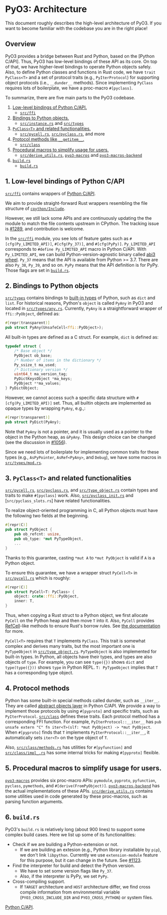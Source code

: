 <!-- This file contains a rough overview of the PyO3 codebase. -->
<!-- Please do not make descriptions too specific, so that we can easily -->
<!-- keep this file in sync with the codebase. -->

# PyO3: Architecture

This document roughly describes the high-level architecture of PyO3.
If you want to become familiar with the codebase you are in the right place!

## Overview

PyO3 provides a bridge between Rust and Python, based on the [Python C/API].
Thus, PyO3 has low-level bindings of these API as its core.
On top of that, we have higher-level bindings to operate Python objects safely.
Also, to define Python classes and functions in Rust code, we have `trait PyClass<T>` and a set of
protocol traits (e.g., `PyIterProtocol`) for supporting object protocols (i.e., `__dunder__` methods).
Since implementing `PyClass` requires lots of boilerplate, we have a proc-macro `#[pyclass]`.

To summarize, there are five main parts to the PyO3 codebase.
1. [Low-level bindings of Python C/API.](#1-low-level-bindings-of-python-capi)
    - [`src/ffi`]
2. [Bindings to Python objects.](#2-bindings-to-python-objects)
    - [`src/instance.rs`] and [`src/types`]
3. [`PyClass<T>` and related functionalities.](#3-pyclasst-and-related-functionalities)
    - [`src/pycell.rs`], [`src/pyclass.rs`], and more
4. [Protocol methods like `__getitem__`.](#4-protocol-methods)
    - [`src/class`]
5. [Procedural macros to simplify usage for users.](#5-procedural-macros-to-simplify-usage-for-users)
    - [`src/derive_utils.rs`], [`pyo3-macros`] and [`pyo3-macros-backend`]
6. [`build.rs`](#6-buildrs)
    - [`build.rs`](https://github.com/PyO3/pyo3/tree/master/build.rs)

## 1. Low-level bindings of Python C/API
[`src/ffi`] contains wrappers of [Python C/API](https://docs.python.org/3/c-api/).

We aim to provide straight-forward Rust wrappers resembling the file structure of
[`cpython/Include`](https://github.com/python/cpython/tree/v3.9.2/Include).

However, we still lack some APIs and are continuously updating the the module to match
the file contents upstream in CPython.
The tracking issue is [#1289](https://github.com/PyO3/pyo3/issues/1289), and contribution is welcome.

In the [`src/ffi`] module, you see lots of feature gates such as `#[cfg(Py_LIMITED_API)]`,
`#[cfg(Py_37)]`, and `#[cfg(PyPy)]`.
`Py_LIMITED_API` corresponds to `#define Py_LIMITED_API` macro in Python C/API.
With `Py_LIMITED_API`, we can build Python-version-agnostic binary called
[abi3 wheel](https://pyo3.rs/v0.13.2/building_and_distribution.html#py_limited_apiabi3).
`Py_37` means that the API is available from Python >= 3.7.
There are also `Py_38`, `Py_39`, and so on.
`PyPy` means that the API definition is for PyPy.
Those flags are set in [`build.rs`](#6-buildrs).

## 2. Bindings to Python objects
[`src/types`] contains bindings to [built-in types](https://docs.python.org/3/library/stdtypes.html)
of Python, such as `dict` and `list`.
For historical reasons, Python's `object` is called `PyAny` in PyO3 and located in [`src/types/any.rs`].
Currently, `PyAny` is a straightforward wrapper of `ffi::PyObject`, defined as:
```rust
#[repr(transparent)]
pub struct PyAny(UnsafeCell<ffi::PyObject>);
```

All built-in types are defined as a C struct.
For example, `dict` is defined as:
```c
typedef struct {
    /* Base object */
    PyObject ob_base;
    /* Number of items in the dictionary */
    Py_ssize_t ma_used;
    /* Dictionary version */
    uint64_t ma_version_tag;
    PyDictKeysObject *ma_keys;
    PyObject **ma_values;
} PyDictObject;
```

However, we cannot access such a specific data structure with `#[cfg(Py_LIMITED_API)]` set.
Thus, all builtin objects are implemented as opaque types by wrapping `PyAny`, e.g.,:
```rust
#[repr(transparent)]
pub struct PyDict(PyAny);
```

Note that `PyAny` is not a pointer, and it is usually used as a pointer to the object in the
Python heap, as `&PyAny`.
This design choice can be changed
(see the discussion in [#1056](https://github.com/PyO3/pyo3/issues/1056)).

Since we need lots of boilerplate for implementing common traits for these types
(e.g., `AsPyPointer`, `AsRef<PyAny>`, and `Debug`), we have some macros in
[`src/types/mod.rs`].

## 3. `PyClass<T>` and related functionalities
[`src/pycell.rs`], [`src/pyclass.rs`], and [`src/type_object.rs`] contain types and
traits to make `#[pyclass]` work.
Also, [`src/pyclass_init.rs`] and [`src/pyclass_slots.rs`] have related functionalities.

To realize object-oriented programming in C, all Python objects must have the following two fields
at the beginning.
```rust
#[repr(C)]
pub struct PyObject {
    pub ob_refcnt: usize,
    pub ob_type: *mut PyTypeObject,
    ...
}
```
Thanks to this guarantee, casting `*mut A` to `*mut PyObject` is valid if `A` is a Python object.

To ensure this guarantee, we have a wrapper struct `PyCell<T>` in [`src/pycell.rs`] which is roughly:
```rust
#[repr(C)]
pub struct PyCell<T: PyClass> {
    object: crate::ffi::PyObject,
    inner: T,
}
```
Thus, when copying a Rust struct to a Python object, we first allocate `PyCell` on the Python heap and then
move `T` into it.
Also, `PyCell` provides [RefCell](https://doc.rust-lang.org/std/cell/struct.RefCell.html)-like methods
to ensure Rust's borrow rules.
See [the documentation](https://docs.rs/pyo3/latest/pyo3/pycell/struct.PyCell.html) for more.

`PyCell<T>` requires that `T` implements `PyClass`.
This trait is somewhat complex and derives many traits, but the most important one is `PyTypeObject`
in [`src/type_object.rs`].
`PyTypeObject` is also implemented for built-in types.
In Python, all objects have their types, and types are also objects of `type`.
For example, you can see `type({})` shows `dict` and `type(type({}))` shows `type` in Python REPL.
`T: PyTypeObject` implies that `T` has a corresponding type object.

## 4. Protocol methods
Python has some built-in special methods called dunder, such as `__iter__`.
They are called [abstract objects layer](https://docs.python.org/3/c-api/abstract.html) in
Python C/API.
We provide a way to implement those protocols by using `#[pyproto]` and specific traits, such
as `PyIterProtocol`.
[`src/class`] defines these traits.
Each protocol method has a corresponding FFI function.
For example, `PyIterProtocol::__iter__` has
`pub unsafe extern "C" fn iter<T>(slf: *mut PyObject) -> *mut PyObject`.
When `#[pyproto]` finds that `T` implements `PyIterProtocol::__iter__`, it automatically
sets `iter<T>` on the type object of `T`.

Also, [`src/class/methods.rs`] has utilities for `#[pyfunction]` and [`src/class/impl_.rs`] has
some internal tricks for making `#[pyproto]` flexible.

## 5. Procedural macros to simplify usage for users.
[`pyo3-macros`] provides six proc-macro APIs: `pymodule`, `pyproto`, `pyfunction`, `pyclass`,
`pymethods`, and `#[derive(FromPyObject)]`.
[`pyo3-macros-backend`] has the actual implementations of these APIs.
[`src/derive_utils.rs`] contains some utilities used in code generated by these proc-macros,
such as parsing function arguments.

## 6. `build.rs`
PyO3's `build.rs` is relatively long (about 900 lines) to support some complex build cases.
Here we list up some of its functionalities:
- Check if we are building a Python-extension or not.
  - If we are building an extesion (e.g., Python library installable by `pip`),
  we don't link `libpython`.
  Currently we use `extension-module` feature for this purpose, but it can change in the future.
  See [#1123](https://github.com/PyO3/pyo3/pull/1123).
- Find the interpreter for build and detect the Python version.
  - We have to set some version flags like `Py_37`.
  - Also, if the interpreter is PyPy, we set `PyPy`.
- Cross-compiling support.
  - If `TARGET` architecture and `HOST` architecture differ, we find cross compile information
  from environmental variable (`PYO3_CROSS_INCLUDE_DIR` and `PYO3_CROSS_PYTHON`) or system files.

[`build.rs`]: https://github.com/PyO3/pyo3/tree/master/src/build.rs

<!-- External Links -->
[Python C/API](https://docs.python.org/3/c-api/).
<!-- Crates -->
[`pyo3-macros`]: (https://github.com/PyO3/pyo3/tree/master/pyo3-macros)
[`pyo3-macros-backend`]: (https://github.com/PyO3/pyo3/tree/master/pyo3-macros-backend)
<!-- Directories -->
[`src/class`]: https://github.com/PyO3/pyo3/tree/master/src/class
[`src/ffi`]: https://github.com/PyO3/pyo3/tree/master/src/ffi
[`src/types`]: https://github.com/PyO3/pyo3/tree/master/src/types
<!-- Files -->
[`src/derive_utils.rs`]: https://github.com/PyO3/pyo3/tree/master/src/derive_utils.rs
[`src/instance.rs`]: https://github.com/PyO3/pyo3/tree/master/src/instance.rs
[`src/pycell.rs`]: https://github.com/PyO3/pyo3/tree/master/src/pycell.rs
[`src/pyclass.rs`]: https://github.com/PyO3/pyo3/tree/master/src/pyclass.rs
[`src/pyclass_init.rs`]: https://github.com/PyO3/pyo3/tree/master/src/pyclass_init.rs
[`src/pyclass_slot.rs`]: https://github.com/PyO3/pyo3/tree/master/src/pyclass_slot.rs
[`src/type_object.rs`]: https://github.com/PyO3/pyo3/tree/master/src/type_object.rs
[`src/class/methods.rs`]: https://github.com/PyO3/pyo3/tree/master/src/class/methods.rs
[`src/class/impl_.rs`]: https://github.com/PyO3/pyo3/tree/master/src/class/impl_.rs
[`src/types/any.rs`]: https://github.com/PyO3/pyo3/tree/master/src/types/any.rs
[`src/types/mod.rs`]: https://github.com/PyO3/pyo3/tree/master/src/types/mod.rs
